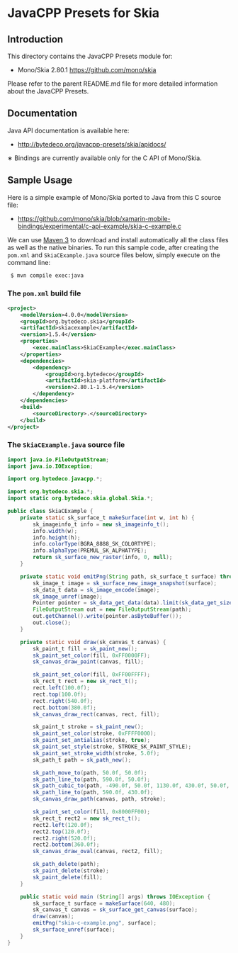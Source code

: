 JavaCPP Presets for Skia
========================

Introduction
------------
This directory contains the JavaCPP Presets module for:

 * Mono/Skia 2.80.1  https://github.com/mono/skia

Please refer to the parent README.md file for more detailed information about the JavaCPP Presets.


Documentation
-------------
Java API documentation is available here:

 * http://bytedeco.org/javacpp-presets/skia/apidocs/

&lowast; Bindings are currently available only for the C API of Mono/Skia.


Sample Usage
------------
Here is a simple example of Mono/Skia ported to Java from this C source file:

 * https://github.com/mono/skia/blob/xamarin-mobile-bindings/experimental/c-api-example/skia-c-example.c

We can use [Maven 3](http://maven.apache.org/) to download and install automatically all the class files as well as the native binaries. To run this sample code, after creating the `pom.xml` and `SkiaCExample.java` source files below, simply execute on the command line:
```bash
 $ mvn compile exec:java
```

### The `pom.xml` build file
```xml
<project>
    <modelVersion>4.0.0</modelVersion>
    <groupId>org.bytedeco.skia</groupId>
    <artifactId>skiacexample</artifactId>
    <version>1.5.4</version>
    <properties>
        <exec.mainClass>SkiaCExample</exec.mainClass>
    </properties>
    <dependencies>
        <dependency>
            <groupId>org.bytedeco</groupId>
            <artifactId>skia-platform</artifactId>
            <version>2.80.1-1.5.4</version>
        </dependency>
    </dependencies>
    <build>
        <sourceDirectory>.</sourceDirectory>
    </build>
</project>
```

### The `SkiaCExample.java` source file
```java
import java.io.FileOutputStream;
import java.io.IOException;

import org.bytedeco.javacpp.*;

import org.bytedeco.skia.*;
import static org.bytedeco.skia.global.Skia.*;

public class SkiaCExample {
    private static sk_surface_t makeSurface(int w, int h) {
        sk_imageinfo_t info = new sk_imageinfo_t();
        info.width(w);
        info.height(h);
        info.colorType(BGRA_8888_SK_COLORTYPE);
        info.alphaType(PREMUL_SK_ALPHATYPE);
        return sk_surface_new_raster(info, 0, null);
    }

    private static void emitPng(String path, sk_surface_t surface) throws IOException {
        sk_image_t image = sk_surface_new_image_snapshot(surface);
        sk_data_t data = sk_image_encode(image);
        sk_image_unref(image);
        Pointer pointer = sk_data_get_data(data).limit(sk_data_get_size(data));
        FileOutputStream out = new FileOutputStream(path);
        out.getChannel().write(pointer.asByteBuffer());
        out.close();
    }

    private static void draw(sk_canvas_t canvas) {
        sk_paint_t fill = sk_paint_new();
        sk_paint_set_color(fill, 0xFF0000FF);
        sk_canvas_draw_paint(canvas, fill);

        sk_paint_set_color(fill, 0xFF00FFFF);
        sk_rect_t rect = new sk_rect_t();
        rect.left(100.0f);
        rect.top(100.0f);
        rect.right(540.0f);
        rect.bottom(380.0f);
        sk_canvas_draw_rect(canvas, rect, fill);

        sk_paint_t stroke = sk_paint_new();
        sk_paint_set_color(stroke, 0xFFFF0000);
        sk_paint_set_antialias(stroke, true);
        sk_paint_set_style(stroke, STROKE_SK_PAINT_STYLE);
        sk_paint_set_stroke_width(stroke, 5.0f);
        sk_path_t path = sk_path_new();

        sk_path_move_to(path, 50.0f, 50.0f);
        sk_path_line_to(path, 590.0f, 50.0f);
        sk_path_cubic_to(path, -490.0f, 50.0f, 1130.0f, 430.0f, 50.0f, 430.0f);
        sk_path_line_to(path, 590.0f, 430.0f);
        sk_canvas_draw_path(canvas, path, stroke);

        sk_paint_set_color(fill, 0x8000FF00);
        sk_rect_t rect2 = new sk_rect_t();
        rect2.left(120.0f);
        rect2.top(120.0f);
        rect2.right(520.0f);
        rect2.bottom(360.0f);
        sk_canvas_draw_oval(canvas, rect2, fill);

        sk_path_delete(path);
        sk_paint_delete(stroke);
        sk_paint_delete(fill);
    }

    public static void main (String[] args) throws IOException {
        sk_surface_t surface = makeSurface(640, 480);
        sk_canvas_t canvas = sk_surface_get_canvas(surface);
        draw(canvas);
        emitPng("skia-c-example.png", surface);
        sk_surface_unref(surface);
    }
}
```
